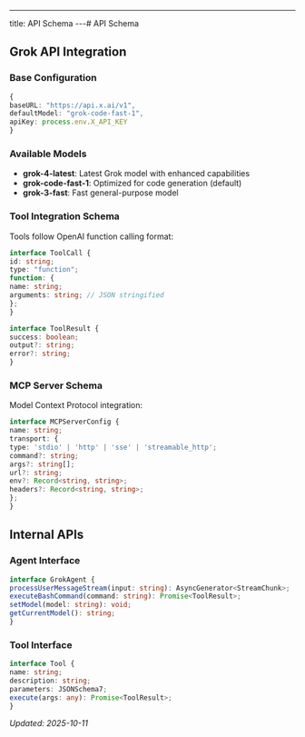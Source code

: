 ---
title: API Schema
---# API Schema

## Grok API Integration

### Base Configuration
```typescript
{
baseURL: "https://api.x.ai/v1",
defaultModel: "grok-code-fast-1",
apiKey: process.env.X_API_KEY
}
```

### Available Models
- **grok-4-latest**: Latest Grok model with enhanced capabilities
- **grok-code-fast-1**: Optimized for code generation (default)
- **grok-3-fast**: Fast general-purpose model

### Tool Integration Schema
Tools follow OpenAI function calling format:

```typescript
interface ToolCall {
id: string;
type: "function";
function: {
name: string;
arguments: string; // JSON stringified
};
}

interface ToolResult {
success: boolean;
output?: string;
error?: string;
}
```

### MCP Server Schema
Model Context Protocol integration:

```typescript
interface MCPServerConfig {
name: string;
transport: {
type: 'stdio' | 'http' | 'sse' | 'streamable_http';
command?: string;
args?: string[];
url?: string;
env?: Record<string, string>;
headers?: Record<string, string>;
};
}
```

## Internal APIs

### Agent Interface
```typescript
interface GrokAgent {
processUserMessageStream(input: string): AsyncGenerator<StreamChunk>;
executeBashCommand(command: string): Promise<ToolResult>;
setModel(model: string): void;
getCurrentModel(): string;
}
```

### Tool Interface
```typescript
interface Tool {
name: string;
description: string;
parameters: JSONSchema7;
execute(args: any): Promise<ToolResult>;
}
```

*Updated: 2025-10-11*
